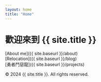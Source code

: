 ```yaml
---
layout: home
title: "Home"
---
```


# 歡迎來到 {{ site.title }}

[About me]({{ site.baseurl }}/about)  
[Relocation]({{ site.baseurl }}/blog)  
[勇者鬥惡龍]({{ site.baseurl }}/projects)  

© 2024 {{ site.title }}. All rights reserved.

